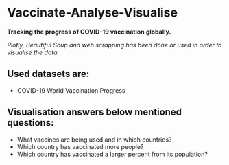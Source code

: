 # Vaccinate-Analyse-Visualise

**<p>Tracking the progress of COVID-19 vaccination globally.</p>**
*Plotly, Beautiful Soup and web scrapping has been done or used in order to visualise the data*
## Used datasets are:
* COVID-19 World Vaccination Progress
## Visualisation answers below mentioned questions:
* What vaccines are being used and in which countries?
* Which country has vaccinated more people?
* Which country has vaccinated a larger percent from its population?
